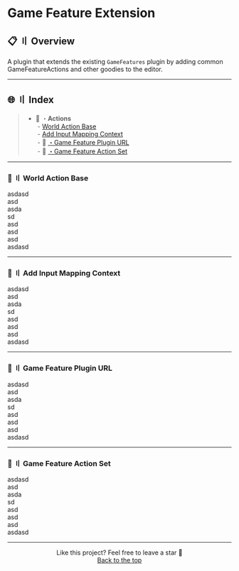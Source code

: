 # Game Feature Extension

## <a id="#head"></a> 📋 〢 Overview

A plugin that extends the existing ``GameFeatures`` plugin by adding common GameFeatureActions and other goodies to the editor.

---

## 🌐 〢 Index
> - 📣 ・__Actions__<br>
> &nbsp;- [World Action Base](#actions_worldactionbase)<br>
> &nbsp;- [Add Input Mapping Context](#actions_addinputmappingcontext)<br>
> &nbsp;- 🔗 [・Game Feature Plugin URL](#gfpurl)<br>
> &nbsp;- 📑 [・Game Feature Action Set](#GameFeatureActionSet)<br>

---

### <a name="#actions_worldactionbase"></a>📣 〢 World Action Base

asdasd  
asd  
asda  
sd  
asd  
asd  
asd  
asdasd  

---

### <a id="#actions_addinputmappingcontext"></a>📣 〢 Add Input Mapping Context

asdasd  
asd  
asda  
sd  
asd  
asd  
asd  
asdasd  

---

### <a id="#gfpurl"></a>🔗 〢 Game Feature Plugin URL

asdasd  
asd  
asda  
sd  
asd  
asd  
asd  
asdasd  

---

### <a name="#GameFeatureActionSet"></a>📑 〢 Game Feature Action Set

asdasd  
asd  
asda  
sd  
asd  
asd  
asd  
asdasd  

---

<p align="center">
Like this project? Feel free to leave a star 🌟<br>
<a href="#head">
Back to the top
</a>
</p>
